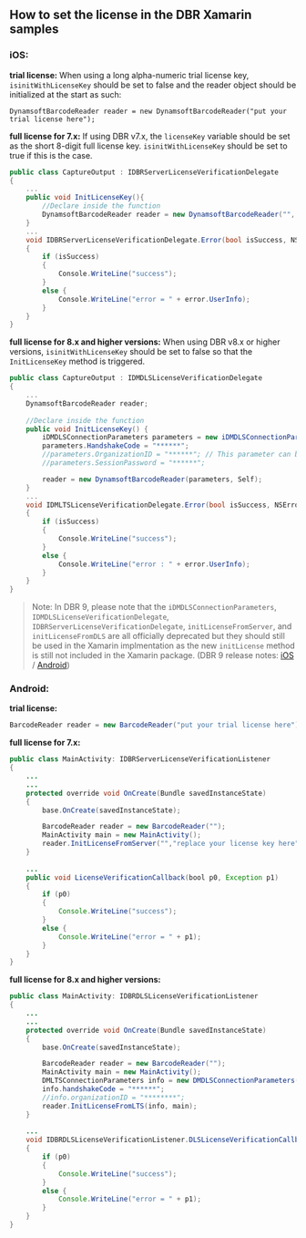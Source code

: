 ## How to set the license in the DBR Xamarin samples

### iOS:
**trial license:**
When using a long alpha-numeric trial license key, `isinitWithLicenseKey` should be set to false and the reader object should be initialized at the start as such:
```
DynamsoftBarcodeReader reader = new DynamsoftBarcodeReader("put your trial license here");
```

**full license for 7.x:**
If using DBR v7.x, the `licenseKey` variable should be set as the short 8-digit full license key. `isinitWithLicenseKey` should be set to true if this is the case.
```csharp
public class CaptureOutput : IDBRServerLicenseVerificationDelegate
{
    ...
    public void InitLicenseKey(){
        //Declare inside the function
        DynamsoftBarcodeReader reader = new DynamsoftBarcodeReader("", "full license here", Self);
    }
    ...
    void IDBRServerLicenseVerificationDelegate.Error(bool isSuccess, NSError error)
    {
        if (isSuccess)
        {
            Console.WriteLine("success");
        }
        else {
            Console.WriteLine("error = " + error.UserInfo);
        }
    }
}
```

**full license for 8.x and higher versions:**
When using DBR v8.x or higher versions, `isinitWithLicenseKey` should be set to false so that the `InitLicenseKey` method is triggered. 
```csharp
public class CaptureOutput : IDMDLSLicenseVerificationDelegate
{
    ...
    DynamsoftBarcodeReader reader;
    
    //Declare inside the function
    public void InitLicenseKey() {
        iDMDLSConnectionParameters parameters = new iDMDLSConnectionParameters();
        parameters.HandshakeCode = "******";
        //parameters.OrganizationID = "******"; // This parameter can be used instead of HandshakeCode to set the license when using dbr v8.4 and above.
        //parameters.SessionPassword = "******";

        reader = new DynamsoftBarcodeReader(parameters, Self);
    }
    ...
    void IDMLTSLicenseVerificationDelegate.Error(bool isSuccess, NSError error)
    {
        if (isSuccess)
        {
            Console.WriteLine("success");
        }
        else {
            Console.WriteLine("error : " + error.UserInfo);
        }
    }
}
```

> Note: In DBR 9, please note that the `iDMDLSConnectionParameters`, `IDMDLSLicenseVerificationDelegate`, `IDBRServerLicenseVerificationDelegate`, `initLicenseFromServer`, and `initLicenseFromDLS` are all officially deprecated but they should still be used in the Xamarin implmentation as the new `initLicense` method is still not included in the Xamarin package. (DBR 9 release notes: [iOS](https://www.dynamsoft.com/barcode-reader/programming/objectivec-swift/release-notes/ios-9.html?ver=latest) / [Android](https://www.dynamsoft.com/barcode-reader/programming/android/release-notes/android-9.html?ver=latest#900-03222022))

### Android: 

**trial license:**
```java
BarcodeReader reader = new BarcodeReader("put your trial license here");
```

**full license for 7.x:**
```java
public class MainActivity: IDBRServerLicenseVerificationListener
{
    ...
    ...
    protected override void OnCreate(Bundle savedInstanceState)	
    {
        base.OnCreate(savedInstanceState);

        BarcodeReader reader = new BarcodeReader("");
        MainActivity main = new MainActivity();
        reader.InitLicenseFromServer("","replace your license key here",main);
    }
    
    ...
    public void LicenseVerificationCallback(bool p0, Exception p1)
    {
        if (p0)
        {
            Console.WriteLine("success");
        }
        else {
            Console.WriteLine("error = " + p1);
        }
    }
}

```
**full license for 8.x and higher versions:**
```java
public class MainActivity: IDBRDLSLicenseVerificationListener
{
    ...
    ...
    protected override void OnCreate(Bundle savedInstanceState)	
    {
        base.OnCreate(savedInstanceState);

        BarcodeReader reader = new BarcodeReader("");
        MainActivity main = new MainActivity();
        DMLTSConnectionParameters info = new DMDLSConnectionParameters();
        info.handshakeCode = "******";
        //info.organizationID = "********";
        reader.InitLicenseFromLTS(info, main);
    }
    
    ...
    void IDBRDLSLicenseVerificationListener.DLSLicenseVerificationCallback(bool p0, Java.Lang.Exception exception)
    {
        if (p0)
        {
            Console.WriteLine("success");
        }
        else {
            Console.WriteLine("error = " + p1);
        }
    }
}

```
